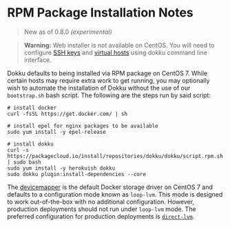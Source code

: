 # RPM Package Installation Notes

> New as of 0.8.0 *(experimental)*

>**Warning:** Web installer is not available on CentOS. You will need to configure [SSH keys](/dokku/deployment/user-management/#adding-ssh-keys) and [virtual hosts](/dokku/configuration/domains/#customizing-hostnames) using dokku command line interface.

Dokku defaults to being installed via RPM package on CentOS 7. While certain hosts may require extra work to get running, you may optionally wish to automate the installation of Dokku without the use of our `bootstrap.sh` bash script. The following are the steps run by said script:

```shell
# install docker
curl -fsSL https://get.docker.com/ | sh

# install epel for nginx packages to be available
sudo yum install -y epel-release

# install dokku
curl -s https://packagecloud.io/install/repositories/dokku/dokku/script.rpm.sh | sudo bash
sudo yum install -y herokuish dokku
sudo dokku plugin:install-dependencies --core
```

The [devicemapper](https://docs.docker.com/engine/userguide/storagedriver/device-mapper-driver/) is the default Docker storage driver on CentOS 7 and defaults to a configuration mode known as `loop-lvm`. This mode is designed to work out-of-the-box with no additional configuration. However, production deployments should not run under `loop-lvm` mode. The preferred configuration for production deployments is [`direct-lvm`](https://docs.docker.com/engine/userguide/storagedriver/device-mapper-driver/#/configure-direct-lvm-mode-for-production).
